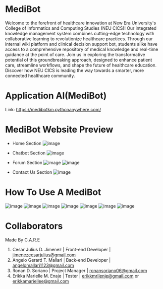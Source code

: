 # MediBot
Welcome to the forefront of healthcare innovation at New Era University's College of Informatics and Computing Studies (NEU CICS)! Our integrated knowledge management system combines cutting-edge technology with collaborative learning to revolutionize healthcare practices. Through our internal wiki platform and clinical decision support bot, students alike have access to a comprehensive repository of medical knowledge and real-time guidance at the point of care. Join us in exploring the transformative potential of this groundbreaking approach, designed to enhance patient care, streamline workflows, and shape the future of healthcare education. Discover how NEU CICS is leading the way towards a smarter, more connected healthcare community.

# Application AI(MediBot)
Link: https://medibotkm.pythonanywhere.com/

# MediBot Website Preview
- Home Section
![image](https://github.com/user-attachments/assets/2c93b158-7287-47e2-8c80-b7c2f41373ab)

- Chatbot Section
![image](https://github.com/user-attachments/assets/84fc1072-8b5c-44b7-b648-dff3baaae2ce)

- Forum Section
  ![image](https://github.com/user-attachments/assets/62f26bd7-246d-4bf2-9941-0e4cc3facd4d)
  ![image](https://github.com/user-attachments/assets/202f22dc-e678-4d84-a804-852295d5016e)

- Contact Us Section
  ![image](https://github.com/user-attachments/assets/00d161f3-c482-4319-8a85-20401f292fc7)

# How To Use A MediBot
  ![image](https://github.com/user-attachments/assets/af02a57a-4968-4118-aa39-dfeb39377181)
  ![image](https://github.com/user-attachments/assets/acdae835-8fd4-4a19-bcd8-b935768e3342)
  ![image](https://github.com/user-attachments/assets/3004f087-2f27-438b-a4ad-bbb5ba1a14f1)
  ![image](https://github.com/user-attachments/assets/e8c925f5-0b35-4777-9857-2d4aed500f6c)
  ![image](https://github.com/user-attachments/assets/dd6d7e12-1706-4dc5-a38a-b3d14ab1f63c)
  ![image](https://github.com/user-attachments/assets/c5076c95-e8e3-4198-8f94-eb4a36d8ded8)
  ![image](https://github.com/user-attachments/assets/70196f91-d9aa-4023-b75e-b2be80e0454c)

# Collaborators
  Made By C.A.R.E
  1. Cesar Julius D. Jimenez | Front-end Developer | jimenezcesarjulius@gmail.com
  2. Angelo Gerard T. Mallari | Back-end Developer | angelomallari1123@gmail.com
  3. Ronan D. Soriano | Project Manager | ronansoriano06@gmail.com
  4. Erikka Marielle M. Enaje | Tester | erikkmrllenje@gmail.com or erikkamariellee@gmail.com
  









